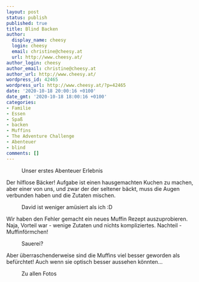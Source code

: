 ```yaml
---
layout: post
status: publish
published: true
title: Blind Backen
author:
  display_name: cheesy
  login: cheesy
  email: christine@cheesy.at
  url: http://www.cheesy.at/
author_login: cheesy
author_email: christine@cheesy.at
author_url: http://www.cheesy.at/
wordpress_id: 42465
wordpress_url: http://www.cheesy.at/?p=42465
date: '2020-10-18 20:00:16 +0100'
date_gmt: '2020-10-18 18:00:16 +0100'
categories:
- Familie
- Essen
- Spaß
- backen
- Muffins
- The Adventure Challenge
- Abenteuer
- blind
comments: []
---
```

<!-- wp:image {"id":42460} -->
<figure class="wp-block-image"><img src="{% link _fotos/events/2016-2020/2020/abenteuer-ausfluge/blind-backen/Blind-Backen-008.jpg %}" alt="" class="wp-image-42460"><br>
<figcaption>Unser erstes Abenteuer Erlebnis</figcaption>
</figure>
<!-- /wp:image -->
<!-- wp:paragraph -->
Der hilflose Bäcker!
<!-- /wp:paragraph -->
<!-- wp:paragraph -->
Aufgabe ist einen hausgemachten Kuchen zu machen, aber einer von uns, und zwar der der seltener bäckt, muss die Augen verbunden haben und die Zutaten mischen.
<!-- /wp:paragraph -->
<!-- wp:image {"id":42457} -->
<figure class="wp-block-image"><img src="{% link _fotos/events/2016-2020/2020/abenteuer-ausfluge/blind-backen/Blind-Backen-005.jpg %}" alt="" class="wp-image-42457"><br>
<figcaption>David ist weniger amüsiert als ich :D</figcaption>
</figure>
<!-- /wp:image -->
<!-- wp:paragraph -->
Wir haben den Fehler gemacht ein neues Muffin Rezept auszuprobieren. Naja, Vorteil war - wenige Zutaten und nichts kompliziertes. Nachteil - Muffinförmchen!
<!-- /wp:paragraph -->
<!-- wp:image {"id":42458} -->
<figure class="wp-block-image"><img src="{% link _fotos/events/2016-2020/2020/abenteuer-ausfluge/blind-backen/Blind-Backen-006.jpg %}" alt="" class="wp-image-42458"><br>
<figcaption>Sauerei?</figcaption>
</figure>
<!-- /wp:image -->
<!-- wp:paragraph -->
Aber überraschenderweise sind die Muffins viel besser geworden als befürchtet! Auch wenn sie optisch besser aussehen könnten...
<!-- /wp:paragraph -->
<!-- wp:image {"id":42461,"linkDestination":"custom"} -->
<figure class="wp-block-image"><a href="{% link _fotos/events/2016-2020/2020/abenteuer-ausfluge/blind-backen/index.md %}"><img src="{% link _fotos/events/2016-2020/2020/abenteuer-ausfluge/blind-backen/Blind-Backen-009.jpg %}" alt="" class="wp-image-42461"></a><br>
<figcaption>Zu allen Fotos</figcaption>
</figure>
<!-- /wp:image -->
